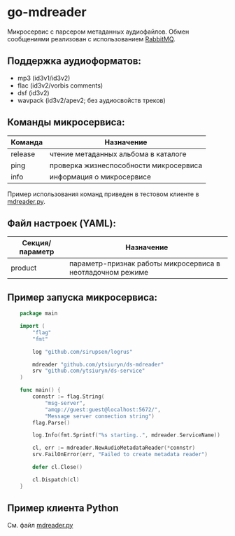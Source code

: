 # go-mdreader #

Микросервис с парсером метаданных аудиофайлов. Обмен сообщениями реализован с использованием
[RabbitMQ](https://www.rabbitmq.com).

## Поддержка аудиоформатов:
- mp3 (id3v1/id3v2)
- flac (id3v2/vorbis comments)
- dsf (id3v2)
- wavpack (id3v2/apev2; без аудиосвойств треков)

## Команды микросервиса:
|Команда|            Назначение                |
|-------|--------------------------------------|
|release|чтение метаданных альбома в каталоге  |
|ping   |проверка жизнеспособности микросервиса|
|info   |информация о микросервисе             |

Пример использования команд приведен в тестовом клиенте в [mdreader.py](https://github.com/ytsiuryn/ds-mdreader/blob/main/mdreader.py).

## Файл настроек (YAML):
|  Секция/параметр  |                         Назначение                       |
|-------------------|----------------------------------------------------------|
|product            |параметр-признак работы микросервиса в неотладочном режиме|

## Пример запуска микросервиса:
```go
    package main

    import (
	    "flag"
	    "fmt"

	    log "github.com/sirupsen/logrus"

	    mdreader "github.com/ytsiuryn/ds-mdreader"
	    srv "github.com/ytsiuryn/ds-service"
    )

    func main() {
	    connstr := flag.String(
		    "msg-server",
		    "amqp://guest:guest@localhost:5672/",
		    "Message server connection string")
	    flag.Parse()

	    log.Info(fmt.Sprintf("%s starting..", mdreader.ServiceName))

	    cl, err := mdreader.NewAudioMetadataReader(*connstr)
	    srv.FailOnError(err, "Failed to create metadata reader")

	    defer cl.Close()

	    cl.Dispatch(cl)
	}
```

## Пример клиента Python

См. файл [mdreader.py](https://github.com/ytsiuryn/ds-mdreader/blob/main/mdreader.py)
